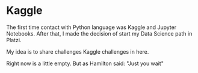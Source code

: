 # Kaggle

The first time contact with Python language was Kaggle and Jupyter Notebooks. After that, I made the decision of start my Data Science path in Platzi.

My idea is to share challenges Kaggle challenges in here. 

Right now is a little empty. But as Hamilton said:  "Just you wait"